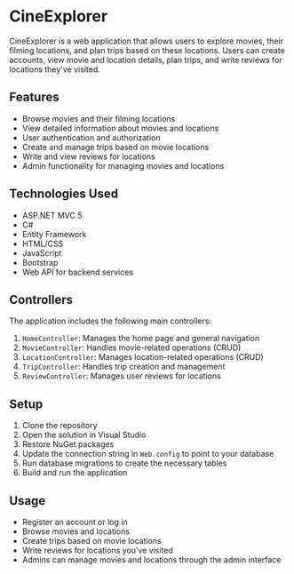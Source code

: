 # CineExplorer

CineExplorer is a web application that allows users to explore movies, their filming locations, and plan trips based on these locations. Users can create accounts, view movie and location details, plan trips, and write reviews for locations they've visited.

## Features

- Browse movies and their filming locations
- View detailed information about movies and locations
- User authentication and authorization
- Create and manage trips based on movie locations
- Write and view reviews for locations
- Admin functionality for managing movies and locations

## Technologies Used

- ASP.NET MVC 5
- C#
- Entity Framework
- HTML/CSS
- JavaScript
- Bootstrap
- Web API for backend services

## Controllers

The application includes the following main controllers:

1. `HomeController`: Manages the home page and general navigation
2. `MovieController`: Handles movie-related operations (CRUD)
3. `LocationController`: Manages location-related operations (CRUD)
4. `TripController`: Handles trip creation and management
5. `ReviewController`: Manages user reviews for locations

## Setup

1. Clone the repository
2. Open the solution in Visual Studio
3. Restore NuGet packages
4. Update the connection string in `Web.config` to point to your database
5. Run database migrations to create the necessary tables
6. Build and run the application

## Usage

- Register an account or log in
- Browse movies and locations
- Create trips based on movie locations
- Write reviews for locations you've visited
- Admins can manage movies and locations through the admin interface
